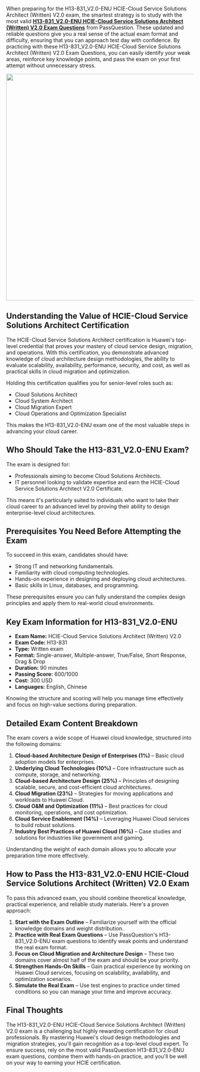 <p>When preparing for the H13-831_V2.0-ENU HCIE-Cloud Service Solutions Architect (Written) V2.0 exam, the smartest strategy is to study with the most valid <strong><a href="https://www.passquestion.com/h13-831_v2-0-enu.html">H13-831_V2.0-ENU HCIE-Cloud Service Solutions Architect (Written) V2.0 Exam Questions</a></strong> from PassQuestion. These updated and reliable questions give you a real sense of the actual exam format and difficulty, ensuring that you can approach test day with confidence. By practicing with these H13-831_V2.0-ENU HCIE-Cloud Service Solutions Architect (Written) V2.0 Exam Questions, you can easily identify your weak areas, reinforce key knowledge points, and pass the exam on your first attempt without unnecessary stress.</p>

<p><img alt="" src="https://www.passquestion.com/uploads/pqcom/images/20250902/e27c7f7f48a29ec309ab2047fe69e7b4.jpg" style="height:610px; width:610px" /></p>

<h2><strong>Understanding the Value of HCIE-Cloud Service Solutions Architect Certification</strong></h2>

<p>The HCIE-Cloud Service Solutions Architect certification is Huawei&#39;s top-level credential that proves your mastery of cloud service design, migration, and operations. With this certification, you demonstrate advanced knowledge of cloud architecture design methodologies, the ability to evaluate scalability, availability, performance, security, and cost, as well as practical skills in cloud migration and optimization.</p>

<p>Holding this certification qualifies you for senior-level roles such as:</p>

<ul>
	<li>Cloud Solutions Architect</li>
	<li>Cloud System Architect</li>
	<li>Cloud Migration Expert</li>
	<li>Cloud Operations and Optimization Specialist</li>
</ul>

<p>This makes the H13-831_V2.0-ENU exam one of the most valuable steps in advancing your cloud career.</p>

<h2><strong>Who Should Take the H13-831_V2.0-ENU Exam?</strong></h2>

<p>The exam is designed for:</p>

<ul>
	<li>Professionals aiming to become Cloud Solutions Architects.</li>
	<li>IT personnel looking to validate expertise and earn the HCIE-Cloud Service Solutions Architect V2.0 Certificate.</li>
</ul>

<p>This means it&#39;s particularly suited to individuals who want to take their cloud career to an advanced level by proving their ability to design enterprise-level cloud architectures.</p>

<h2><strong>Prerequisites You Need Before Attempting the Exam</strong></h2>

<p>To succeed in this exam, candidates should have:</p>

<ul>
	<li>Strong IT and networking fundamentals.</li>
	<li>Familiarity with cloud computing technologies.</li>
	<li>Hands-on experience in designing and deploying cloud architectures.</li>
	<li>Basic skills in Linux, databases, and programming.</li>
</ul>

<p>These prerequisites ensure you can fully understand the complex design principles and apply them to real-world cloud environments.</p>

<h2><strong>Key Exam Information for H13-831_V2.0-ENU</strong></h2>

<ul>
	<li><strong>Exam Name:</strong> HCIE-Cloud Service Solutions Architect (Written) V2.0</li>
	<li><strong>Exam Code:</strong> H13-831</li>
	<li><strong>Type:</strong> Written exam</li>
	<li><strong>Format:</strong> Single-answer, Multiple-answer, True/False, Short Response, Drag &amp; Drop</li>
	<li><strong>Duration:</strong> 90 minutes</li>
	<li><strong>Passing Score:</strong> 600/1000</li>
	<li><strong>Cost:</strong> 300 USD</li>
	<li><strong>Languages:</strong> English, Chinese</li>
</ul>

<p>Knowing the structure and scoring will help you manage time effectively and focus on high-value sections during preparation.</p>

<h2><strong>Detailed Exam Content Breakdown</strong></h2>

<p>The exam covers a wide scope of Huawei cloud knowledge, structured into the following domains:</p>

<ol>
	<li><strong>Cloud-based Architecture Design of Enterprises (1%)</strong> &ndash; Basic cloud adoption models for enterprises.</li>
	<li><strong>Underlying Cloud Technologies (10%)</strong> &ndash; Core infrastructure such as compute, storage, and networking.</li>
	<li><strong>Cloud-based Architecture Design (25%)</strong> &ndash; Principles of designing scalable, secure, and cost-efficient cloud architectures.</li>
	<li><strong>Cloud Migration (23%)</strong> &ndash; Strategies for moving applications and workloads to Huawei Cloud.</li>
	<li><strong>Cloud O&amp;M and Optimization (11%)</strong> &ndash; Best practices for cloud monitoring, operations, and cost optimization.</li>
	<li><strong>Cloud Service Enablement (14%)</strong> &ndash; Leveraging Huawei Cloud services to build robust solutions.</li>
	<li><strong>Industry Best Practices of Huawei Cloud (16%)</strong> &ndash; Case studies and solutions for industries like government and gaming.</li>
</ol>

<p>Understanding the weight of each domain allows you to allocate your preparation time more effectively.</p>

<h2><strong>How to Pass the H13-831_V2.0-ENU HCIE-Cloud Service Solutions Architect (Written) V2.0 Exam</strong></h2>

<p>To pass this advanced exam, you should combine theoretical knowledge, practical experience, and reliable study materials. Here&#39;s a proven approach:</p>

<ol>
	<li><strong>Start with the Exam Outline</strong> &ndash; Familiarize yourself with the official knowledge domains and weight distribution.</li>
	<li><strong>Practice with Real Exam Questions</strong> &ndash; Use PassQuestion&#39;s H13-831_V2.0-ENU exam questions to identify weak points and understand the real exam format.</li>
	<li><strong>Focus on Cloud Migration and Architecture Design</strong> &ndash; These two domains cover almost half of the exam and should be your priority.</li>
	<li><strong>Strengthen Hands-On Skills</strong> &ndash; Gain practical experience by working on Huawei Cloud services, focusing on scalability, availability, and optimization scenarios.</li>
	<li><strong>Simulate the Real Exam</strong> &ndash; Use test engines to practice under timed conditions so you can manage your time and improve accuracy.</li>
</ol>

<h2><strong>Final Thoughts</strong></h2>

<p>The H13-831_V2.0-ENU HCIE-Cloud Service Solutions Architect (Written) V2.0 exam is a challenging but highly rewarding certification for cloud professionals. By mastering Huawei&#39;s cloud design methodologies and migration strategies, you&#39;ll gain recognition as a top-level cloud expert. To ensure success, rely on the most valid PassQuestion H13-831_V2.0-ENU exam questions, combine them with hands-on practice, and you&#39;ll be well on your way to earning your HCIE certification.</p>

<p><!-- notionvc: 81e41f73-0509-4b8d-bc25-300c209073f8 --></p>

